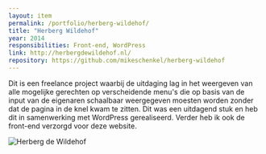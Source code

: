 ```yaml
---
layout: item
permalink: /portfolio/herberg-wildehof/
title: "Herberg Wildehof"
year: 2014
responsibilities: Front-end, WordPress
link: http://herbergdewildehof.nl/
repository: https://github.com/mikeschenkel/herberg-wildehof
---
```


Dit is een freelance project waarbij de uitdaging lag in het weergeven van alle mogelijke gerechten op verscheidende menu's die op basis van de input van de eigenaren schaalbaar weergegeven moesten worden zonder dat de pagina in de knel kwam te zitten. Dit was een uitdagend stuk en heb dit in samenwerking met WordPress gerealiseerd. Verder heb ik ook de front-end verzorgd voor deze website.

![Herberg de Wildehof](/assets/img/herberg-wildehof-screenshot.png)
